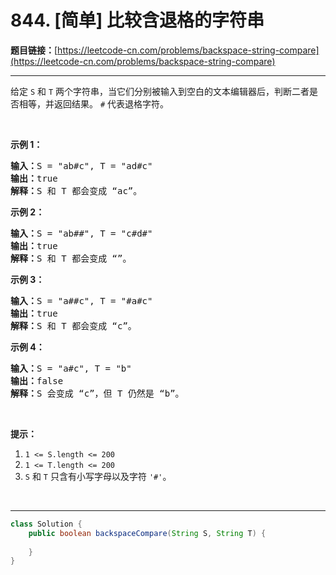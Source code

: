 # 844. [简单] 比较含退格的字符串

**题目链接：**[https://leetcode-cn.com/problems/backspace-string-compare](https://leetcode-cn.com/problems/backspace-string-compare)

---

<div class="content__1Y2H">
 <div class="notranslate">
  <p>给定 <code>S</code> 和 <code>T</code> 两个字符串，当它们分别被输入到空白的文本编辑器后，判断二者是否相等，并返回结果。 <code>#</code> 代表退格字符。</p> 
  <p>&nbsp;</p> 
  <p><strong>示例 1：</strong></p> 
  <pre class="language-text"><strong>输入：</strong>S = "ab#c", T = "ad#c"
<strong>输出：</strong>true
<strong>解释：</strong>S 和 T 都会变成 “ac”。
</pre> 
  <p><strong>示例 2：</strong></p> 
  <pre class="language-text"><strong>输入：</strong>S = "ab##", T = "c#d#"
<strong>输出：</strong>true
<strong>解释：</strong>S 和 T 都会变成 “”。
</pre> 
  <p><strong>示例 3：</strong></p> 
  <pre class="language-text"><strong>输入：</strong>S = "a##c", T = "#a#c"
<strong>输出：</strong>true
<strong>解释：</strong>S 和 T 都会变成 “c”。
</pre> 
  <p><strong>示例 4：</strong></p> 
  <pre class="language-text"><strong>输入：</strong>S = "a#c", T = "b"
<strong>输出：</strong>false
<strong>解释：</strong>S 会变成 “c”，但 T 仍然是 “b”。</pre> 
  <p>&nbsp;</p> 
  <p><strong>提示：</strong></p> 
  <ol> 
   <li><code>1 &lt;= S.length &lt;= 200</code></li> 
   <li><code>1 &lt;= T.length &lt;= 200</code></li> 
   <li><code>S</code> 和 <code>T</code> 只含有小写字母以及字符 <code>'#'</code>。</li> 
  </ol> 
  <p>&nbsp;</p> 
 </div>
</div>

---

```java
class Solution {
    public boolean backspaceCompare(String S, String T) {
        
    }
}
```